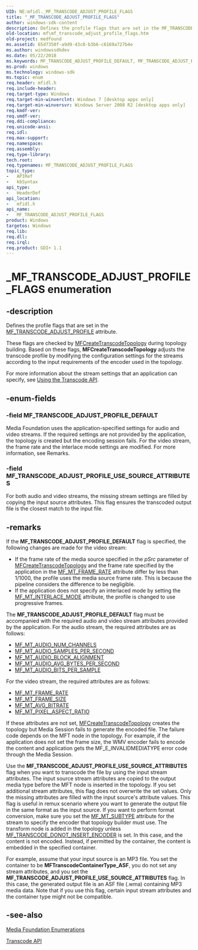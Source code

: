 ```yaml
---
UID: NE:mfidl._MF_TRANSCODE_ADJUST_PROFILE_FLAGS
title: "_MF_TRANSCODE_ADJUST_PROFILE_FLAGS"
author: windows-sdk-content
description: Defines the profile flags that are set in the MF_TRANSCODE_ADJUST_PROFILE attribute.
old-location: mf\mf_transcode_adjust_profile_flags.htm
old-project: medfound
ms.assetid: 65d7350f-a9d9-43c0-b3b6-c6169a727b4e
ms.author: windowssdkdev
ms.date: 05/22/2018
ms.keywords: MF_TRANSCODE_ADJUST_PROFILE_DEFAULT, MF_TRANSCODE_ADJUST_PROFILE_FLAGS, MF_TRANSCODE_ADJUST_PROFILE_FLAGS enumeration [Media Foundation], MF_TRANSCODE_ADJUST_PROFILE_USE_SOURCE_ATTRIBUTES, _MF_TRANSCODE_ADJUST_PROFILE_FLAGS, mf.mf_transcode_adjust_profile_flags, mfidl/MF_TRANSCODE_ADJUST_PROFILE_DEFAULT, mfidl/MF_TRANSCODE_ADJUST_PROFILE_FLAGS, mfidl/MF_TRANSCODE_ADJUST_PROFILE_USE_SOURCE_ATTRIBUTES
ms.prod: windows
ms.technology: windows-sdk
ms.topic: enum
req.header: mfidl.h
req.include-header: 
req.target-type: Windows
req.target-min-winverclnt: Windows 7 [desktop apps only]
req.target-min-winversvr: Windows Server 2008 R2 [desktop apps only]
req.kmdf-ver: 
req.umdf-ver: 
req.ddi-compliance: 
req.unicode-ansi: 
req.idl: 
req.max-support: 
req.namespace: 
req.assembly: 
req.type-library: 
tech.root: 
req.typenames: MF_TRANSCODE_ADJUST_PROFILE_FLAGS
topic_type:
-	APIRef
-	kbSyntax
api_type:
-	HeaderDef
api_location:
-	mfidl.h
api_name:
-	MF_TRANSCODE_ADJUST_PROFILE_FLAGS
product: Windows
targetos: Windows
req.lib: 
req.dll: 
req.irql: 
req.product: GDI+ 1.1
---
```


# _MF_TRANSCODE_ADJUST_PROFILE_FLAGS enumeration


## -description


Defines the profile flags that are set in the <a href="https://msdn.microsoft.com/6782e080-284b-458d-8bc0-6e131a529e7b">MF_TRANSCODE_ADJUST_PROFILE</a> attribute.

These flags are checked by <a href="https://msdn.microsoft.com/ef3f19bf-1db9-459d-9617-d6cca9d6aba7">MFCreateTranscodeTopology</a> during topology building. Based on these flags, <b>MFCreateTranscodeTopology</b> adjusts the  transcode profile by modifying the configuration settings for the streams according to the input requirements of the encoder used in the topology. 

For more information about the stream settings that an application can specify, see <a href="https://msdn.microsoft.com/52b27359-b319-41a0-88e8-d23567420e92">Using the Transcode API</a>.


## -enum-fields




### -field MF_TRANSCODE_ADJUST_PROFILE_DEFAULT

Media Foundation uses the application-specified settings for audio and video streams. If the required settings are not provided by the application, the topology is created but the encoding session fails. For the video stream, the frame rate and the interlace mode settings are modified. For more information, see Remarks. 
 


### -field MF_TRANSCODE_ADJUST_PROFILE_USE_SOURCE_ATTRIBUTES

For both audio and video streams, the missing stream settings are filled by copying the input source attributes. This flag ensures the transcoded output file is the closest match to the input file.


## -remarks



If the <b>MF_TRANSCODE_ADJUST_PROFILE_DEFAULT</b> flag is specified, the following changes are made for the video stream:

<ul>
<li>If the frame rate of the media source specified in the <i>pSrc</i> parameter of  <a href="https://msdn.microsoft.com/ef3f19bf-1db9-459d-9617-d6cca9d6aba7">MFCreateTranscodeTopology</a> and the frame rate specified by the application in the <a href="https://msdn.microsoft.com/8336559c-06f1-478e-b921-e9eae7425230">MF_MT_FRAME_RATE</a> attribute differ by less than 1/1000, the profile uses the media source frame rate. This is because the pipeline considers the difference to be negligible.</li>
<li>If the application does not specify an interlaced mode by setting the <a href="https://msdn.microsoft.com/19aa0147-ac49-4a2e-ac75-e967fec9ca68">MF_MT_INTERLACE_MODE</a> attribute, the profile is changed to use progressive frames.</li>
</ul>
The <b>MF_TRANSCODE_ADJUST_PROFILE_DEFAULT</b> flag must be accompanied with the required audio and video stream attributes provided by the application. For the audio stream, the required attributes are as follows:

<ul>
<li>
<a href="https://msdn.microsoft.com/524283fb-d046-4f8c-a30f-4fe7ddb43174">MF_MT_AUDIO_NUM_CHANNELS</a>
</li>
<li>
<a href="https://msdn.microsoft.com/f640016d-595e-4b20-8ce8-23a029c2b064">MF_MT_AUDIO_SAMPLES_PER_SECOND</a>
</li>
<li>
<a href="https://msdn.microsoft.com/7d304826-ad81-4243-a675-2f55b668b348">MF_MT_AUDIO_BLOCK_ALIGNMENT</a>
</li>
<li>
<a href="https://msdn.microsoft.com/0ee371fb-d980-44de-a9bd-201e2b72e874">MF_MT_AUDIO_AVG_BYTES_PER_SECOND</a>
</li>
<li>
<a href="https://msdn.microsoft.com/d78a8c4d-377e-45eb-9cf6-2d61b34e82d6">MF_MT_AUDIO_BITS_PER_SAMPLE</a>
</li>
</ul>
 For the video stream, the required attributes are as follows:

<ul>
<li>
<a href="https://msdn.microsoft.com/8336559c-06f1-478e-b921-e9eae7425230">MF_MT_FRAME_RATE</a>
</li>
<li>
<a href="https://msdn.microsoft.com/9f10a972-406f-47ef-b71c-86ed771c9a9a">MF_MT_FRAME_SIZE</a>
</li>
<li>
<a href="https://msdn.microsoft.com/cf9374a7-3688-4a6c-8339-d68c267c9bed">MF_MT_AVG_BITRATE</a>
</li>
<li>
<a href="https://msdn.microsoft.com/e82cdd22-7d3f-4858-befd-43fa6f9f915e">MF_MT_PIXEL_ASPECT_RATIO</a>
</li>
</ul>
  If these attributes are not set, <a href="https://msdn.microsoft.com/ef3f19bf-1db9-459d-9617-d6cca9d6aba7">MFCreateTranscodeTopology</a> creates the topology but Media Session fails to generate the encoded file. The failure code depends on the MFT node in the topology. For example, if the application does not set the frame size, the WMV encoder fails to encode the content and application gets the MF_E_INVALIDMEDIATYPE error code through the Media Session.  

Use the <b>MF_TRANSCODE_ADJUST_PROFILE_USE_SOURCE_ATTRIBUTES</b> flag when you want to transcode the file by using the input stream attributes. The input source stream attributes are copied to the output media type before the MFT node is inserted in the topology. If you set additional stream attributes, this flag does not overwrite the set values. Only the missing attributes are filled with the input source's attribute values. This flag is useful in remux scenario where you want to generate the output file in the same format as the input source. If you want to perform format conversion, make sure you set the <a href="https://msdn.microsoft.com/8e600943-92f1-4936-8c00-842fc7f4cb57">MF_MT_SUBTYPE</a>  attribute for the stream to specify the encoder that topology builder must use. The transform node is added in the topology unless <a href="https://msdn.microsoft.com/73f23aed-d1b9-4821-b1ca-0a07f02b6913">MF_TRANSCODE_DONOT_INSERT_ENCODER</a> is set. In this case, and the content is not encoded. Instead, if permitted by the container, the content is embedded in the specified container. 

For example, assume that your input source is an MP3 file.  You set the container to be <b>MFTranscodeContainerType_ASF</b>, you do not set any stream attributes, and you set the <b>MF_TRANSCODE_ADJUST_PROFILE_USE_SOURCE_ATTRIBUTES</b> flag. In this case, the generated output file is an ASF file (.wma)  containing MP3 media data. Note that if you use this flag, certain input stream attributes and the container type might not be compatible. 




## -see-also




<a href="https://msdn.microsoft.com/f26a730f-18c4-4247-acaf-af1dfad19086">Media Foundation Enumerations</a>



<a href="https://msdn.microsoft.com/24bf68a8-39bf-4302-b28c-71bb23b63469">Transcode API</a>
 

 

